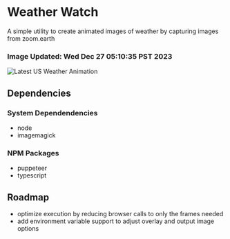 # Weather Watch

A simple utility to create animated images of weather by capturing images from zoom.earth

### Image Updated: Wed Dec 27 05:10:35 PST 2023

![Latest US Weather Animation](animations/2023-12-27.webp)

## Dependencies
### System Dependendencies
* node
* imagemagick
### NPM Packages
* puppeteer
* typescript

## Roadmap
* optimize execution by reducing browser calls to only the frames needed
* add environment variable support to adjust overlay and output image options
